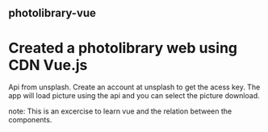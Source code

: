 ## photolibrary-vue
# Created a photolibrary web using CDN Vue.js
Api from unsplash. Create an account at unsplash to get the acess key.
The app will load picture using the api and you can select the picture download.

note: This is an excercise to learn vue and the relation between the components.
